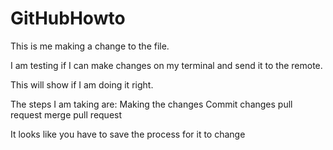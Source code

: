 # GitHubHowto
This is me making a change to the file. 

I am testing if I can make changes on my terminal and send it to the remote. 

This will show if I am doing it right.

The steps I am taking are:
Making the changes
Commit changes
pull request
merge pull request

It looks like you have to save the process for it to change